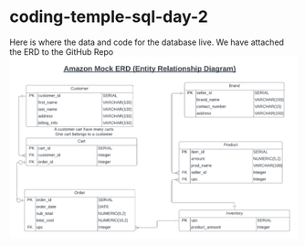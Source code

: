 # coding-temple-sql-day-2

Here is where the data and code for the database live. We have attached the ERD to the GitHub Repo
![image](https://github.com/lucchesia7/coding-temple-sql-day-2/raw/main/amazon_mock_erd.png)
